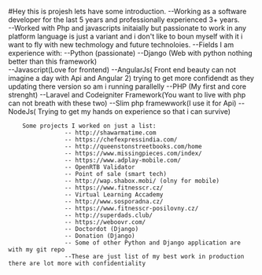 #Hey this is projesh lets have some introduction. 
--Working as a software developer for the last 5 years and professionally experienced 3+ years.				
--Worked with Php and javascripts initaially but passionate to work in any platform language is just a variant and i don't like to      boun myself with it  i want to fly with new techmology and future technoloies.
--Fields I am experience with:
			--Python (passionate)
			--Django (Web with python nothing better than this framework)	
			--Javascript(Love for frontend) 
			--AngularJs( Front end beauty can not imagine a day with Api and Angular 2) trying to get more confidendt as they updating 
			  there version so am i running parallelly
			--PHP (My first and core strenght)
			--Laravel and Codeigniter Framework(You want to live with php can not breath with these two)
			--Slim php framewwork(I use it for Api)
			--NodeJs( Trying to get my hands on experience so that i can survive)
			
		Some projects I worked on just a list:
					-- http://shawarmatime.com 
					-- https://chefexpressindia.com/ 
					-- http://queenstonstreetbooks.com/home
					-- https://www.missingpieces.com/index/
					-- https://www.adplay-mobile.com/
					-- OpenRTB Validator
					-- Point of sale (smart tech)
					-- http://wap.shabox.mobi/ (olny for mobile)
					-- https://www.fitnesscr.cz/ 
					-- Virtual Learning Accademy 
					-- http://www.sosporadna.cz/ 
					-- https://www.fitnesscr-posilovny.cz/
					-- http://superdads.club/ 
					-- https://weboovr.com/ 
					-- Doctordot (Django)
					-- Donation (Django)
					-- Some of other Python and Django application are with my git repo 	
					--These are just list of my best work in production there are lot more with confidentiality 
			
